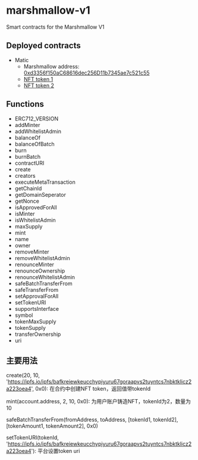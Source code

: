 # marshmallow-v1

Smart contracts for the Marshmallow V1

## Deployed contracts

- Matic
  - Marshmallow address: [0xd3356f150aC68616dec256D11b7345ae7c521c55](https://explorer-mainnet.maticvigil.com/address/0xd3356f150aC68616dec256D11b7345ae7c521c55)
  - [NFT token 1](https://opensea.io/assets/matic/0xd3356f150aC68616dec256D11b7345ae7c521c55/1)
  - [NFT token 2](https://opensea.io/assets/matic/0xd3356f150aC68616dec256D11b7345ae7c521c55/2)

## Functions

- ERC712_VERSION
- addMinter
- addWhitelistAdmin
- balanceOf
- balanceOfBatch
- burn
- burnBatch
- contractURI
- create
- creators
- executeMetaTransaction
- getChainId
- getDomainSeperator
- getNonce
- isApprovedForAll
- isMinter
- isWhitelistAdmin
- maxSupply
- mint
- name
- owner
- removeMinter
- removeWhitelistAdmin
- renounceMinter
- renounceOwnership
- renounceWhitelistAdmin
- safeBatchTransferFrom
- safeTransferFrom
- setApprovalForAll
- setTokenURI
- supportsInterface
- symbol
- tokenMaxSupply
- tokenSupply
- transferOwnership
- uri

## 主要用法

create(20, 10, 'https://ipfs.io/ipfs/bafkreiewkeucchypjyuru67goraapvs2tuyntcs7nbktklicz2a223oea4', 0x0): 在合约中创建NFT token，返回值带tokenId

mint(account.address, 2, 10, 0x0): 为用户账户铸造NFT，tokenId为2，数量为10

safeBatchTransferFrom(fromAddress, toAddress, [tokenId1, tokenId2], [tokenAmount1, tokenAmount2], 0x0)

setTokenURI(tokenId, 'https://ipfs.io/ipfs/bafkreiewkeucchypjyuru67goraapvs2tuyntcs7nbktklicz2a223oea4'): 平台设置token uri

